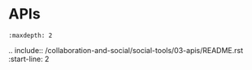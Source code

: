 # APIs

```{toctree}
:maxdepth: 2
```

.. include:: /collaboration-and-social/social-tools/03-apis/README.rst
   :start-line: 2

<!-- couldn't find the README -->